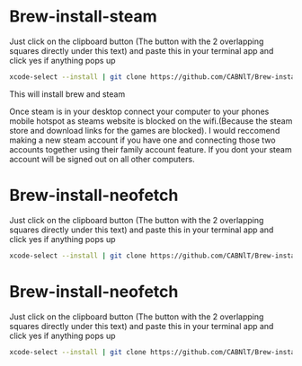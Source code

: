 # Brew-install-steam

Just click on the clipboard button (The button with the 2 overlapping squares directly under this text) and paste this in your terminal app and click yes if anything pops up 
```bash
xcode-select --install | git clone https://github.com/CABNlT/Brew-install.git | sh ~/Brew-install/install_homebrew_steam.sh
```
This will install brew and steam

Once steam is in your desktop connect your computer to your phones mobile hotspot as steams website is blocked on the wifi.(Because the steam store and download links for the games are blocked). I would reccomend making a new steam account if you have one and connecting those two accounts together using their family account feature. If you dont your steam account will be signed out on all other computers.

# Brew-install-neofetch

Just click on the clipboard button (The button with the 2 overlapping squares directly under this text) and paste this in your terminal app and click yes if anything pops up 
```bash
xcode-select --install | git clone https://github.com/CABNlT/Brew-install.git | sh ~/Brew-install/install_homebrew_neofetch.sh
```

# Brew-install-neofetch

Just click on the clipboard button (The button with the 2 overlapping squares directly under this text) and paste this in your terminal app and click yes if anything pops up 
```bash
xcode-select --install | git clone https://github.com/CABNlT/Brew-install.git | sh ~/Brew-install/install_homebrew_maccy.sh
```
